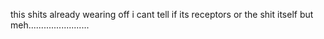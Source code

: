 this shits already wearing off i cant tell if its receptors or the shit itself but meh........................
